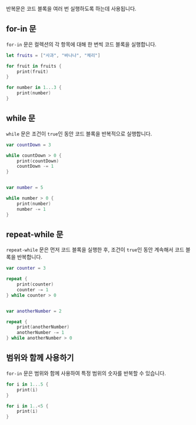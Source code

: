 반복문은 코드 블록을 여러 번 실행하도록 하는데 사용됩니다.
## for-in 문

`for-in` 문은 컬렉션의 각 항목에 대해 한 번씩 코드 블록을 실행합니다.
```Swift
let fruits = ["사과", "바나나", "체리"]

for fruit in fruits {
	print(fruit)
} 

for number in 1...3 {   
	print(number)
}
```

## while 문

`while` 문은 조건이 `true`인 동안 코드 블록을 반복적으로 실행합니다.

```Swift
var countDown = 3

while countDown > 0 {
	print(countDown)
	countDown -= 1 
}


var number = 5

while number > 0 { 
	print(number)     
	number -= 1
}
```

## repeat-while 문

`repeat-while` 문은 먼저 코드 블록을 실행한 후, 조건이 `true`인 동안 계속해서 코드 블록을 반복합니다.
```Swift
var counter = 3

repeat {
	print(counter)
	counter -= 1
} while counter > 0


var anotherNumber = 2

repeat {
	print(anotherNumber)     
	anotherNumber -= 1 
} while anotherNumber > 0
```

## 범위와 함께 사용하기

`for-in` 문은 범위와 함께 사용하여 특정 범위의 숫자를 반복할 수 있습니다.
```Swift
for i in 1...5 {
	print(i)
}

for i in 1..<5 {
	print(i) 
}
```

